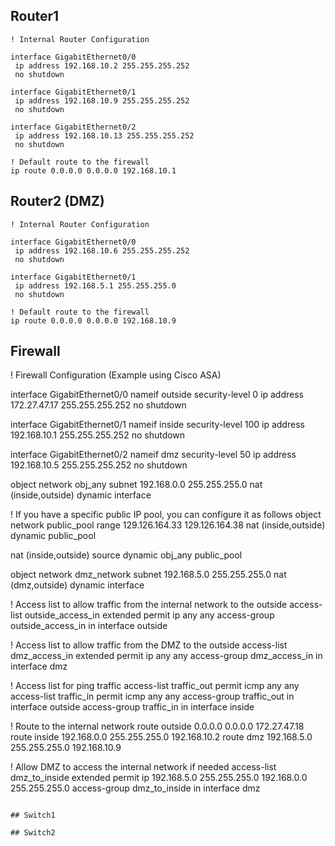 
## Router1
```
! Internal Router Configuration

interface GigabitEthernet0/0
 ip address 192.168.10.2 255.255.255.252
 no shutdown

interface GigabitEthernet0/1
 ip address 192.168.10.9 255.255.255.252
 no shutdown

interface GigabitEthernet0/2
 ip address 192.168.10.13 255.255.255.252
 no shutdown

! Default route to the firewall
ip route 0.0.0.0 0.0.0.0 192.168.10.1
```

## Router2 (DMZ)
```
! Internal Router Configuration

interface GigabitEthernet0/0
 ip address 192.168.10.6 255.255.255.252
 no shutdown

interface GigabitEthernet0/1
 ip address 192.168.5.1 255.255.255.0
 no shutdown

! Default route to the firewall
ip route 0.0.0.0 0.0.0.0 192.168.10.9
```


## Firewall
! Firewall Configuration (Example using Cisco ASA)

interface GigabitEthernet0/0
 nameif outside
 security-level 0
 ip address 172.27.47.17 255.255.255.252
 no shutdown

interface GigabitEthernet0/1
 nameif inside
 security-level 100
 ip address 192.168.10.1 255.255.255.252
 no shutdown

interface GigabitEthernet0/2
 nameif dmz
 security-level 50
 ip address 192.168.10.5 255.255.255.252
 no shutdown

object network obj_any
 subnet 192.168.0.0 255.255.255.0
 nat (inside,outside) dynamic interface

! If you have a specific public IP pool, you can configure it as follows
object network public_pool
 range 129.126.164.33 129.126.164.38
 nat (inside,outside) dynamic public_pool

nat (inside,outside) source dynamic obj_any public_pool

object network dmz_network
 subnet 192.168.5.0 255.255.255.0
 nat (dmz,outside) dynamic interface

! Access list to allow traffic from the internal network to the outside
access-list outside_access_in extended permit ip any any
access-group outside_access_in in interface outside

! Access list to allow traffic from the DMZ to the outside
access-list dmz_access_in extended permit ip any any
access-group dmz_access_in in interface dmz

! Access list for ping traffic
access-list traffic_out permit icmp any any
access-list traffic_in permit icmp any any
access-group traffic_out in interface outside
access-group traffic_in in interface inside

! Route to the internal network
route outside 0.0.0.0 0.0.0.0 172.27.47.18
route inside 192.168.0.0 255.255.255.0 192.168.10.2
route dmz 192.168.5.0 255.255.255.0 192.168.10.9

! Allow DMZ to access the internal network if needed
access-list dmz_to_inside extended permit ip 192.168.5.0 255.255.255.0 192.168.0.0 255.255.255.0
access-group dmz_to_inside in interface dmz

```

## Switch1

## Switch2
